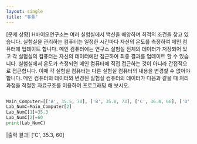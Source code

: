```yaml
---
layout: single
title: "튜플"
---
```


[문제 상황]
 H바이오연구소는 여러 실험실에서 백신을 배양하며 최적의 조건을 찾고 있습니다. 실험실을 관리하는 컴퓨터는 일정한 시간마다 자신의 온도를 측정하여 메인 컴퓨터에 업데이트 합니다. 
 메인 컴퓨터에는 연구소 실험실 전체의 데이터가 저장되어 있고 각 실험실의 컴퓨터는 자신의 데이터에만 접근하여 최종 결과를 업데이트 할 수 있습니다. 
실험실에서 온도가 측정되면 메인 컴퓨터에 직접 접근하는 것이 아니라 간접적으로 접근합니다. 이때 각 실험실 컴퓨터는 다른 실험실 컴퓨터의 내용을 변경할 수 없어야 합니다. 
메인 컴퓨터의 데이터와 변경된 실험실 컴퓨터의 데이터가 다음과 같을 때 처리과정을 적절한 자료구조를 이용하여 프로그래밍 해 보시오.  

~~~python

Main_Computer=[['A', 35.5, 70], ['B', 35.0, 73], ['C', 36.4, 66], ['D', 37.1, 50]]
Lab_NumC=Main_Computer[2]
Lab_NumC[1]=35.3
Lab_NumC[2]=60
print(Lab_NumC)
~~~

|출력 결과|
['C', 35.3, 60]
